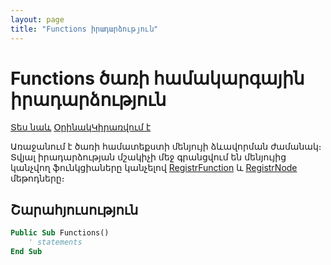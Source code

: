 ```yaml
---
layout: page
title: "Functions իրադարձություն"
---
```


# Functions ծառի համակարգային իրադարձություն

[Տես նաև](../scriptstproced.md) [Օրինակ](../Examples/E_Functions.md)[Կիրառվում է](../Functions/Astree.md)

Առաջանում է ծառի համատեքստի մենյույի ձևավորման ժամանակ։ 
Տվյալ իրադարձության մշակիչի մեջ գրանցվում են մենյույից կանչվող ֆունկցիաները կանչելով [RegistrFunction](../Functions/ICurrentTree/RegistrFunction.md)
և [RegistrNode](../Functions/ICurrentTree/RegistrNode.md) մեթոդները։

## Շարահյուսություն

``` vb
Public Sub Functions()
    ' statements
End Sub
```
